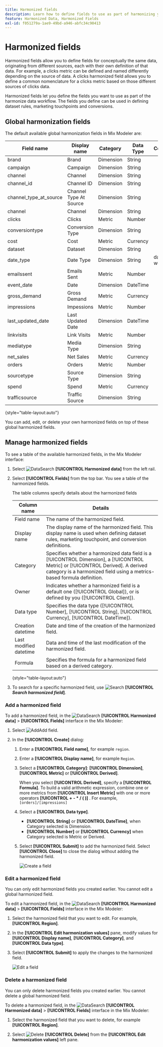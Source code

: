 ```yaml
---
title: Harmonized fields
description: Learn how to define fields to use as part of harmonizing your data in Mix Modeler.
feature: Harmonized Data, Harmonized Fields
exl-id: f051279a-1ae9-49bd-a946-abfc34c90413
---
```

# Harmonized fields

Harmonized fields allow you to define fields for conceptually the same data, originating from different sources, each with their own definition of that data. For example, a clicks metric can be defined and named differently depending on the source of data. A clicks harmonized field allows you to define a common nomenclature for a clicks metric based on those different sources of clicks data.

Harmonized fields let you define the fields you want to use as part of the harmonize data workflow. The fields you define can be used in defining dataset rules, marketing touchpoints and conversions.

## Global harmonization fields

The default available global harmonization fields in Mix Modeler are: 


| Field name             | Display name           | Category  | Data Type | Comment   |
| ---------------------- | ---------------------- | --------- | --------- | --------- |
| brand                  | Brand                  | Dimension | String    |           |
| campaign               | Campaign               | Dimension | String    |           |
| channel                | Channel                | Dimension | String    |           |
| channel_id             | Channel ID             | Dimension | String    |           |
| channel_type_at_source | Channel Type At Source | Dimension | String    |           |
| channel                | Channel                | Dimension | String    |           |
| clicks                 | Clicks                 | Metric    | Number    |           |
| conversiontype         | Conversion Type        | Dimension | String    |           |
| cost                   | Cost                   | Metric    | Currency  |           |
| dataset                | Dataset                | Dimension | String    |           |
| date_type              | Date Type              | Dimension | String    | day, week |
| emailssent             | Emails Sent            | Metric    | Number    |           |
| event_date             | Date                   | Dimension | DateTime  |           |
| gross_demand           | Gross Demand           | Metric    | Currency  |           |
| impressions            | Impessions             | Metric    | Number    |           |
| last_updated_date      | Last Updated Date      | Dimension | DateTime  |           |
| linkvisits             | Link Visits            | Metric    | Number    |           |
| mediatype              | Media Type             | Dimension | String    |           |
| net_sales              | Net Sales              | Metric    | Currency  |           |
| orders                 | Orders                 | Metric    | Number    |           |
| sourcetype             | Source Type            | Dimension | String    |           |
| spend                  | Spend                  | Metric    | Currency  |           |
| trafficsource          | Traffic Source        | Dimension | String    |           |

{style="table-layout:auto"}

You can add, edit, or delete your own harmonized fields on top of these global harmonized fields.

## Manage harmonized fields

To see a table of the available harmonized fields, in the Mix Modeler interface:

1. Select ![DataSearch](../assets/icons/DataCheck.svg) **[!UICONTROL Harmonized data]** from the left rail.
   
1. Select **[!UICONTROL Fields]** from the top bar. You see a table of the harmonized fields.

   The table columns specify details about the harmonized fields

   | Column name            | Details   |
   | ---------------------- | ----------|
   | Field name             | The name of the harmonized field.  |
   | Display name           | The display name of the harmonized field. This display name is used when defining dataset rules, marketing touchpoint, and conversion definitions.   |
   | Category               | Specifies whether a harmonized data field is a [!UICONTROL Dimension], a [!UICONTROL Metric] or [!UICONTROL Derived]. A derived category is a harmonized field using a metrics-based formula definition. |
   | Owner                  | Indicates whether a harmonized field is a default one ([!UICONTROL Global]), or is defined by you ([!UICONTROL Client]). |
   | Data type              | Specifies the data type ([!UICONTROL Number], [!UICONTROL String], [!UICONTROL Currency], [!UICONTROL DateTime]).  |
   | Creation datetime      | Date and time of the creation of the harmonized field. |
   | Last modified datetime | Data and time of the last modification of the harmonized field. |
   | Formula                | Specifies the formula for a harmonized field based on a derived category. |

   {style="table-layout:auto"}

1. To search for a specific harmonized field, use ![Search](../assets/icons/Search.svg) **[!UICONTROL *Search harmonized field*]**.




### Add a harmonized field

To add a harmonized field, in the ![DataSearch](../assets/icons/DataCheck.svg) **[!UICONTROL Harmonized data]** > **[!UICONTROL Fields]** interface in the Mix Modeler:

1. Select ![Add](../assets/icons/AddCircle.svg)Add field.

1. In the **[!UICONTROL Create]** dialog:

    1. Enter a **[!UICONTROL Field name]**, for example `region`.
    1. Enter a **[!UICONTROL Display name]**, for example `Region`.
    1. Select a **[!UICONTROL Category]**: **[!UICONTROL Dimension]**, **[!UICONTROL Metric]** or **[!UICONTROL Derived]**.

       When you select **[!UICONTROL Derived]**, specify a **[!UICONTROL Formula]**. To build a valid arithmetic expression, combine one or more metrics from **[!UICONTROL Insert Metric]** with one or more operators **[!UICONTROL + - * / ( )]** . For example, `[orders]/[impressions]`

    1. Select a **[!UICONTROL Data type]**.
       
       - **[!UICONTROL String]** or **[!UICONTROL DateTime]**, when Category selected is Dimension.  
       - **[!UICONTROL Number]** or **[!UICONTROL Currency]** when Category selected is Metric or Derived.

    1. Select **[!UICONTROL Submit]** to add the harmonized field. Select **[!UICONTROL Close]** to close the dialog without adding the harmonized field.

       ![Create a field](../assets/create-field.png)


### Edit a harmonized field

You can only edit harmonized fields you created earlier. You cannot edit a global harmonized field.

To edit a harmonized field, in the ![DataSearch](../assets/icons/DataCheck.svg) **[!UICONTROL Harmonized data]** > **[!UICONTROL Fields]** interface in the Mix Modeler:

1. Select the harmonized field that you want to edit. For example, **[!UICONTROL Region]**.

1. In the **[!UICONTROL Edit harmonization values]** pane, modify values for **[!UICONTROL Display name]**, **[!UICONTROL Category]**, and **[!UICONTROL Data type]**.

1. Select **[!UICONTROL Submit]** to apply the changes to the harmonized field.

   ![Edit a field](../assets/edit-field.png)

### Delete a harmonized field

You can only delete harmonized fields you created earlier. You cannot delete a global harmonized field.

To delete a harmonized field, in the ![DataSearch](../assets/icons/DataCheck.svg) **[!UICONTROL Harmonized data]** > **[!UICONTROL Fields]** interface in the Mix Modeler:

1. Select the harmonized field that you want to delete, for example **[!UICONTROL Region]**.

1. Select ![Delete](../assets/icons/Delete.svg) **[!UICONTROL Delete]** from the **[!UICONTROL Edit harmonization values]** left pane.
